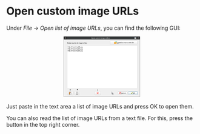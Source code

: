 Open custom image URLs
======================

Under *File* -> *Open list of image URLs*, you can find the following GUI:

<p align="center">
  <img width="40%" src="../assets/screenshots/open_url_list.png">
</p>

Just paste in the text area a list of image URLs and press OK to open them.

You can also read the list of image URLs from a text file. For this,
press the button in the top right corner.
